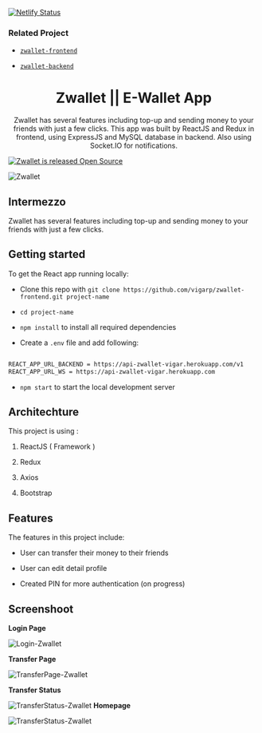 [![Netlify Status](https://api.netlify.com/api/v1/badges/35a0063e-debd-4015-a7fa-a796b9970b0c/deploy-status)](https://app.netlify.com/sites/staging-zwallet-vigar/deploys)
###  Related Project

* [`zwallet-frontend`](https://github.com/vigarp/zwallet-frontend)

* [`zwallet-backend`](https://github.com/vigarp/zwallet-backend)

<h1 align="center">Zwallet || E-Wallet App</h1>

<p align="center">Zwallet has several features including top-up and sending money to your friends with just a few
clicks. This app was built by ReactJS and Redux in frontend, using ExpressJS and MySQL database
in backend. Also using Socket.IO for notifications.

</p>

<p>

<a href="https://github.com/rpetzandrian/justnews-frontend">

<img src="https://img.shields.io/badge/-Open%20Source-blue" alt="Zwallet is released Open Source" />

</a>

</p>

![Zwallet](https://res.cloudinary.com/vigarp/image/upload/v1649293674/Screenshot_2022-04-07_at_08-06-53_Zwallet_E-Wallet_App_nckuhl.png)

##  Intermezzo
Zwallet has several features including top-up and sending money to your friends with just a few clicks.

##  Getting started

To get the React app running locally:

* Clone this repo with `git clone https://github.com/vigarp/zwallet-frontend.git project-name`

* `cd project-name`

* `npm install` to install all required dependencies

* Create a `.env` file and add following:
 ```sh

 REACT_APP_URL_BACKEND = https://api-zwallet-vigar.herokuapp.com/v1
REACT_APP_URL_WS = https://api-zwallet-vigar.herokuapp.com

```

* `npm start` to start the local development server

##  Architechture

This project is using :

1. ReactJS ( Framework )

2. Redux

3. Axios

4. Bootstrap

##  Features

The features in this project include:

- User can transfer their money to their friends

- User can edit detail profile

- Created PIN for more authentication (on progress)


##  Screenshoot

**Login Page**

![Login-Zwallet](https://res.cloudinary.com/vigarp/image/upload/v1649294857/zwallet-assets/ss/41ec7830ceaea82096f62ea82bc662a7_l9bd7v.png)

**Transfer Page**

![TransferPage-Zwallet](https://res.cloudinary.com/vigarp/image/upload/v1649294856/zwallet-assets/ss/7d1533bc1bcb0dad89e1cd27a1ff8689_k9zxyl.png)


**Transfer Status**

![TransferStatus-Zwallet](https://res.cloudinary.com/vigarp/image/upload/v1649294856/zwallet-assets/ss/eb228bbe2f6922930f1f1a5a6fd0bd7d_jb4i8x.png)
**Homepage**

![TransferStatus-Zwallet](https://res.cloudinary.com/vigarp/image/upload/v1649294856/zwallet-assets/ss/d822085da61632fdfc342f8c3cbf5018_wcdomk.png)
